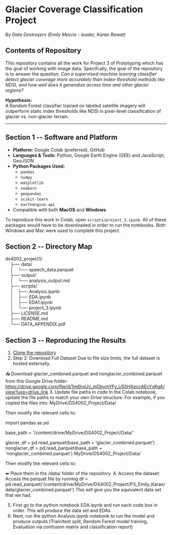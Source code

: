 # Glacier Coverage Classification Project

By _Data Destroyers (Emily Macris - leader, Karan Rawat)_



## Contents of Repository
This repository contains all the work for Project 3 of Prototyping which has the goal of working with image data. Specifcally, the goal of the repository is to answer the question: 
_Can a supervised machine learning classifier detect glacier coverage more accurately than index-threshold methods like NDSI, and how well does it generalize across time and other glacier regions?_<br>

**Hypothesis:**  
A Random Forest classifier trained on labeled satellite imagery will outperform static index thresholds like NDSI in pixel-level classification of glacier vs. non-glacier terrain.

---



## Section 1 -- Software and Platform
- **Platform:** Google Colab (preferred), GitHub
- **Languages & Tools:** Python, Google Earth Engine (GEE) and JavaScript, GeoJSON
- **Python Packages Used:**
  - `pandas`
  - `numpy`
  - `matplotlib`
  - `seaborn`
  - `geopandas`
  - `scikit-learn`
  - `earthengine-api`
- Compatible with both **MacOS** and **Windows**

To reproduce this work in Colab, open `scripts/project_3.ipynb`.
All of these packages would have to be downloaded in order to run the notebooks. Both Windows and Mac were used to complete this project. 

## Section 2 -- Directory Map
ds4002_project1/<br>
&nbsp;&nbsp;&nbsp;&nbsp;├── data/<br>
&nbsp;&nbsp;&nbsp;&nbsp;│&nbsp;&nbsp;&nbsp;&nbsp;└── speech_data.parquet<br>
&nbsp;&nbsp;&nbsp;&nbsp;├── output/<br>
&nbsp;&nbsp;&nbsp;&nbsp;│&nbsp;&nbsp;&nbsp;&nbsp;└── analysis_output.md<br>
&nbsp;&nbsp;&nbsp;&nbsp;├── scripts/<br>
&nbsp;&nbsp;&nbsp;&nbsp;│&nbsp;&nbsp;&nbsp;&nbsp;├── Analysis.ipynb<br>
&nbsp;&nbsp;&nbsp;&nbsp;│&nbsp;&nbsp;&nbsp;&nbsp;├── EDA.ipynb<br>
&nbsp;&nbsp;&nbsp;&nbsp;│&nbsp;&nbsp;&nbsp;&nbsp;├── EDA1.ipynb<br>
&nbsp;&nbsp;&nbsp;&nbsp;│&nbsp;&nbsp;&nbsp;&nbsp;└── project_3.ipynb<br>
&nbsp;&nbsp;&nbsp;&nbsp;├── LICENSE.md<br>
&nbsp;&nbsp;&nbsp;&nbsp;├── README.md<br>
&nbsp;&nbsp;&nbsp;&nbsp;└── DATA_APPENDIX.pdf<br>



## Section 3 -- Reproducing the Results

1. [Clone the repository](https://github.com/emilymacris/ds4002-project3)
2. Step 2: Download Full Dataset
Due to file size limits, the full dataset is hosted externally.

📥 Download glacier_combined.parquet and nonglacier_combined.parquet from this Google Drive folder: https://drive.google.com/file/d/1m6hsUy_mObymYFy_U55HXeccAEcYxKgA/view?usp=drive_link
3. Update file paths in code
In the Colab notebook, update the file paths to match your own Drive structure.
For example, if you copied the files into:
MyDrive/DS4002_Project/Data/

Then modify the relevant cells to:

import pandas as pd

base_path = '/content/drive/MyDrive/DS4002_Project/Data/'

glacier_df = pd.read_parquet(base_path + 'glacier_combined.parquet')
nonglacier_df = pd.read_parquet(base_path + 'nonglacier_combined.parquet')
MyDrive/DS4002_Project/Data/

Then modify the relevant cells to:

➡ Place them in the /data/ folder of the repository.
4. Access the dataset: 
Access the parquet file by running 
df = pd.read_parquet('/content/drive/MyDrive/DS4002_Project/P3_Emily_Karan/data/glacier_combined.parquet')
This will give you the equivalent data set that we had. 

5. First go to the python notebook EDA.ipynb and run each code box in order. This will produce the data set and EDAs
6. Next, run the python Analysis.ipynb notebook to run the model and produce outputs (Train/test split, Random Forest model training, Evaluation via confusion matrix and classification report)

